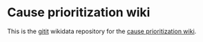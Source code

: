 # Cause prioritization wiki

This is the [gitit](http://gitit.johnmacfarlane.net/)
wikidata repository for the
[cause prioritization wiki](http://causeprioritization.org).
